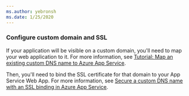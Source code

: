 ```yaml
---
ms.author: yebronsh
ms.date: 1/25/2020
---
```


### Configure custom domain and SSL

If your application will be visible on a custom domain, you'll need to map your web application to it. For more information, see [Tutorial: Map an existing custom DNS name to Azure App Service](/azure/app-service/app-service-web-tutorial-custom-domain).

Then, you'll need to bind the SSL certificate for that domain to your App Service Web App. For more information, see [Secure a custom DNS name with an SSL binding in Azure App Service](/azure/app-service/app-service-web-tutorial-custom-ssl).
